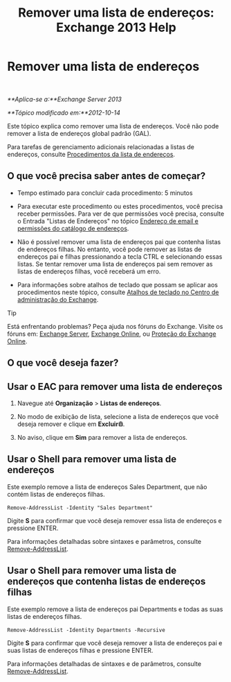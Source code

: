 ﻿---
title: 'Remover uma lista de endereços: Exchange 2013 Help'
TOCTitle: Remover uma lista de endereços
ms:assetid: 39a313f3-41d4-4c8f-af67-df2316f3687f
ms:mtpsurl: https://technet.microsoft.com/pt-br/library/Aa997294(v=EXCHG.150)
ms:contentKeyID: 50485388
ms.date: 05/22/2018
mtps_version: v=EXCHG.150
ms.translationtype: MT
---

# Remover uma lista de endereços

 

_**Aplica-se a:**Exchange Server 2013_

_**Tópico modificado em:**2012-10-14_

Este tópico explica como remover uma lista de endereços. Você não pode remover a lista de endereços global padrão (GAL).

Para tarefas de gerenciamento adicionais relacionadas a listas de endereços, consulte [Procedimentos da lista de endereços](address-list-procedures-exchange-2013-help.md).

## O que você precisa saber antes de começar?

  - Tempo estimado para concluir cada procedimento: 5 minutos

  - Para executar este procedimento ou estes procedimentos, você precisa receber permissões. Para ver de que permissões você precisa, consulte o Entrada "Listas de Endereços" no tópico [Endereço de email e permissões do catálogo de endereços](email-address-and-address-book-permissions-exchange-2013-help.md).

  - Não é possível remover uma lista de endereços pai que contenha listas de endereços filhas. No entanto, você pode remover as listas de endereços pai e filhas pressionando a tecla CTRL e selecionando essas listas. Se tentar remover uma lista de endereços pai sem remover as listas de endereços filhas, você receberá um erro.

  - Para informações sobre atalhos de teclado que possam se aplicar aos procedimentos neste tópico, consulte [Atalhos de teclado no Centro de administração do Exchange](keyboard-shortcuts-in-the-exchange-admin-center-exchange-online-protection-help.md).


> [!TIP]
> Está enfrentando problemas? Peça ajuda nos fóruns do Exchange. Visite os fóruns em: <A href="https://go.microsoft.com/fwlink/p/?linkid=60612">Exchange Server</A>, <A href="https://go.microsoft.com/fwlink/p/?linkid=267542">Exchange Online</A>, ou <A href="https://go.microsoft.com/fwlink/p/?linkid=285351">Proteção do Exchange Online</A>.



## O que você deseja fazer?

## Usar o EAC para remover uma lista de endereços

1.  Navegue até **Organização** \> **Listas de endereços**.

2.  No modo de exibição de lista, selecione a lista de endereços que você deseja remover e clique em **Excluir**![Excluir ícone](images/JJ673559.14f639f6-61e8-4418-bbfb-0db14de9d2f5(EXCHG.150).gif "Excluir ícone").

3.  No aviso, clique em **Sim** para remover a lista de endereços.

## Usar o Shell para remover uma lista de endereços

Este exemplo remove a lista de endereços Sales Department, que não contém listas de endereços filhas.

    Remove-AddressList -Identity "Sales Department"

Digite **S** para confirmar que você deseja remover essa lista de endereços e pressione ENTER.

Para informações detalhadas sobre sintaxes e parâmetros, consulte [Remove-AddressList](https://technet.microsoft.com/pt-br/library/bb124342\(v=exchg.150\)).

## Usar o Shell para remover uma lista de endereços que contenha listas de endereços filhas

Este exemplo remove a lista de endereços pai Departments e todas as suas listas de endereços filhas.

    Remove-AddressList -Identity Departments -Recursive

Digite **S** para confirmar que você deseja remover a lista de endereços pai e suas listas de endereços filhas e pressione ENTER.

Para informações detalhadas de sintaxes e de parâmetros, consulte [Remove-AddressList](https://technet.microsoft.com/pt-br/library/bb124342\(v=exchg.150\)).

